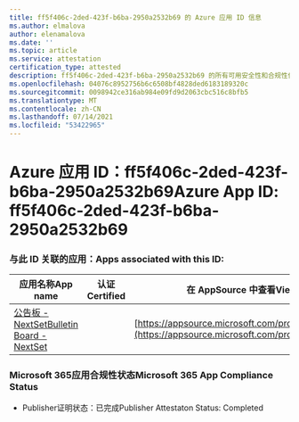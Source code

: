 ```yaml
---
title: ff5f406c-2ded-423f-b6ba-2950a2532b69 的 Azure 应用 ID 信息
ms.author: elmalova
author: elenamalova
ms.date: ''
ms.topic: article
ms.service: attestation
certification_type: attested
description: ff5f406c-2ded-423f-b6ba-2950a2532b69 的所有可用安全性和合规性信息。
ms.openlocfilehash: 04076c8952756b6c6508bf4828ded6183189320c
ms.sourcegitcommit: 0098942ce316ab984e09fd9d2063cbc516c8bfb5
ms.translationtype: MT
ms.contentlocale: zh-CN
ms.lasthandoff: 07/14/2021
ms.locfileid: "53422965"
---
```

# <a name="azure-app-id-ff5f406c-2ded-423f-b6ba-2950a2532b69"></a><span data-ttu-id="61210-103">Azure 应用 ID：ff5f406c-2ded-423f-b6ba-2950a2532b69</span><span class="sxs-lookup"><span data-stu-id="61210-103">Azure App ID: ff5f406c-2ded-423f-b6ba-2950a2532b69</span></span>


### <a name="apps-associated-with-this-id"></a><span data-ttu-id="61210-104">与此 ID 关联的应用：</span><span class="sxs-lookup"><span data-stu-id="61210-104">Apps associated with this ID:</span></span>
| <span data-ttu-id="61210-105">**应用名称**</span><span class="sxs-lookup"><span data-stu-id="61210-105">**App name**</span></span> | <span data-ttu-id="61210-106">**认证**</span><span class="sxs-lookup"><span data-stu-id="61210-106">**Certified**</span></span> | <span data-ttu-id="61210-107">**在 AppSource 中查看**</span><span class="sxs-lookup"><span data-stu-id="61210-107">**View in AppSource**</span></span> |
|-|-|-|
| [<span data-ttu-id="61210-108">公告板 - NextSet</span><span class="sxs-lookup"><span data-stu-id="61210-108">Bulletin Board - NextSet</span></span>](https://docs.microsoft.com/en-us/microsoft-365-app-certification/forward/WA200002122) |  | [https://appsource.microsoft.com/product/office/WA200002122](https://appsource.microsoft.com/product/office/WA200002122) |

### <a name="microsoft-365-app-compliance-status"></a><span data-ttu-id="61210-109">Microsoft 365应用合规性状态</span><span class="sxs-lookup"><span data-stu-id="61210-109">Microsoft 365 App Compliance Status</span></span>
- <span data-ttu-id="61210-110">Publisher证明状态：已完成</span><span class="sxs-lookup"><span data-stu-id="61210-110">Publisher Attestaton Status: Completed</span></span>
